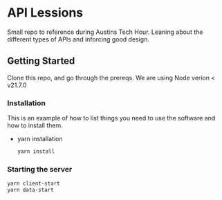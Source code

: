 # API Lessions 

Small repo to reference during Austins Tech Hour. Leaning about the different types of APIs and inforcing good design. 

## Getting Started

Clone this repo, and go through the prereqs. We are using Node verion < v21.7.0

### Installation

This is an example of how to list things you need to use the software and how to install them.
* yarn installation
  ```sh
  yarn install
  ```

### Starting the server

  ```sh
  yarn client-start
  yarn data-start
  ```